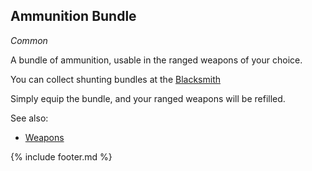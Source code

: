 ## Ammunition Bundle

_Common_ 

A bundle of ammunition, usable in the ranged weapons of your choice.

You can collect shunting bundles at the [Blacksmith](../../locations/blacksmith/index.md)

Simply equip the bundle, and your ranged weapons will be refilled.

See also:
 - [Weapons](../../items/weapons.md)
 
{% include footer.md %}

